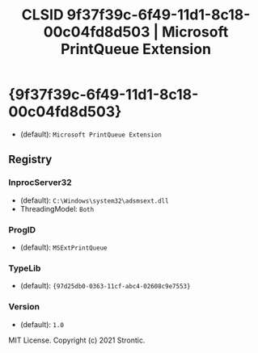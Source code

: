 ﻿---
title: "CLSID 9f37f39c-6f49-11d1-8c18-00c04fd8d503 | Microsoft PrintQueue Extension"
excerpt: What is COM-Object CLSID 9f37f39c-6f49-11d1-8c18-00c04fd8d503?
---

# {9f37f39c-6f49-11d1-8c18-00c04fd8d503}

* (default): `Microsoft PrintQueue Extension`

## Registry


### InprocServer32

* (default): `C:\Windows\system32\adsmsext.dll`
* ThreadingModel: `Both`

### ProgID

* (default): `MSExtPrintQueue`

### TypeLib

* (default): `{97d25db0-0363-11cf-abc4-02608c9e7553}`

### Version

* (default): `1.0`

MIT License. Copyright (c) 2021 Strontic.


